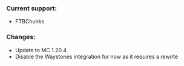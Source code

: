 ### Current support:
- FTBChunks

### Changes: 
- Update to MC 1.20.4
- Disable the Waystones integration for now as it requires a rewrite
